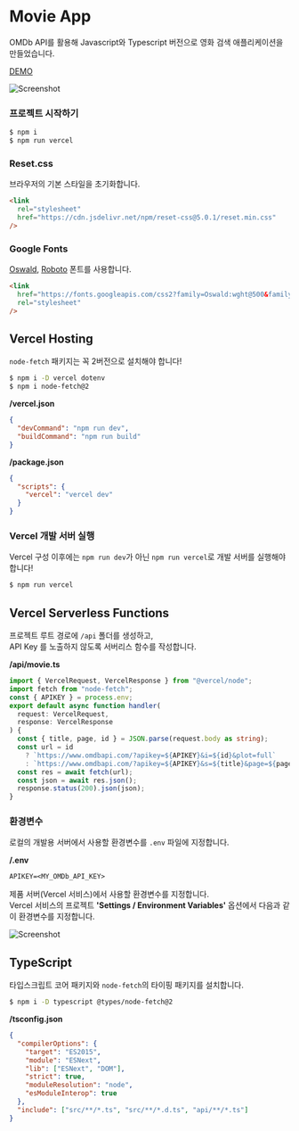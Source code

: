 # Movie App

OMDb API를 활용해 Javascript와 Typescript 버전으로 영화 검색 애플리케이션을 만들었습니다.

[DEMO](https://javascript-movie-hk09xwmf2-goat95.vercel.app/#/)

![Screenshot](/screenshots/screenshot_demo.JPG)

### 프로젝트 시작하기

```bash
$ npm i
$ npm run vercel
```

### Reset.css

브라우저의 기본 스타일을 초기화합니다.

```html
<link
  rel="stylesheet"
  href="https://cdn.jsdelivr.net/npm/reset-css@5.0.1/reset.min.css"
/>
```

### Google Fonts

[Oswald](https://fonts.google.com/specimen/Oswald?query=oswa), [Roboto](https://fonts.google.com/specimen/Roboto?query=robo) 폰트를 사용합니다.

```html
<link
  href="https://fonts.googleapis.com/css2?family=Oswald:wght@500&family=Roboto:wght@400;700&display=swap"
  rel="stylesheet"
/>
```

## Vercel Hosting

`node-fetch` 패키지는 꼭 2버전으로 설치해야 합니다!

```bash
$ npm i -D vercel dotenv
$ npm i node-fetch@2
```

**/vercel.json**

```json
{
  "devCommand": "npm run dev",
  "buildCommand": "npm run build"
}
```

**/package.json**

```json
{
  "scripts": {
    "vercel": "vercel dev"
  }
}
```

### Vercel 개발 서버 실행

Vercel 구성 이후에는 `npm run dev`가 아닌 `npm run vercel`로 개발 서버를 실행해야 합니다!

```bash
$ npm run vercel
```

## Vercel Serverless Functions

프로젝트 루트 경로에 `/api` 폴더를 생성하고,  
API Key 를 노출하지 않도록 서버리스 함수를 작성합니다.

**/api/movie.ts**

```ts
import { VercelRequest, VercelResponse } from "@vercel/node";
import fetch from "node-fetch";
const { APIKEY } = process.env;
export default async function handler(
  request: VercelRequest,
  response: VercelResponse
) {
  const { title, page, id } = JSON.parse(request.body as string);
  const url = id
    ? `https://www.omdbapi.com/?apikey=${APIKEY}&i=${id}&plot=full`
    : `https://www.omdbapi.com/?apikey=${APIKEY}&s=${title}&page=${page}`;
  const res = await fetch(url);
  const json = await res.json();
  response.status(200).json(json);
}
```

### 환경변수

로컬의 개발용 서버에서 사용할 환경변수를 `.env` 파일에 지정합니다.

**/.env**

```dotenv
APIKEY=<MY_OMDb_API_KEY>
```

제품 서버(Vercel 서비스)에서 사용할 환경변수를 지정합니다.  
Vercel 서비스의 프로젝트 **'Settings / Environment Variables'** 옵션에서 다음과 같이 환경변수를 지정합니다.

![Screenshot](/screenshots/screenshot_vercel_environment.JPG)

## TypeScript

타입스크립트 코어 패키지와 `node-fetch`의 타이핑 패키지를 설치합니다.

```bash
$ npm i -D typescript @types/node-fetch@2
```

**/tsconfig.json**

```json
{
  "compilerOptions": {
    "target": "ES2015",
    "module": "ESNext",
    "lib": ["ESNext", "DOM"],
    "strict": true,
    "moduleResolution": "node",
    "esModuleInterop": true
  },
  "include": ["src/**/*.ts", "src/**/*.d.ts", "api/**/*.ts"]
}
```
